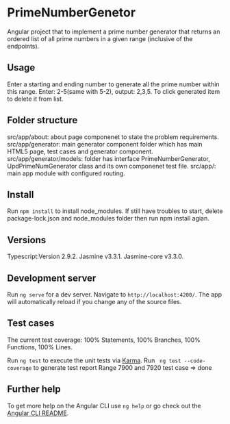 # PrimeNumberGenetor

Angular project that to implement a prime number generator that
returns an ordered list of all prime numbers in a given range (inclusive of the endpoints).

## Usage

Enter a starting and ending number to generate all the prime number within this range.
Enter: 2-5(same with 5-2), output: 2,3,5. 
To click generated item to delete it  from list.

## Folder structure

src/app/about: about page componenet to state the problem requirements.
src/app/generator: main generator component folder which has main HTML5 page, test cases and generator component.
src/app/generator/models: folder has interface PrimeNumberGenerator, UpdPrimeNumGenerator class and its own componenet test file.
src/app/: main app module with configured routing. 

## Install

Run `npm install` to install node_modules.
If still have troubles to start, delete package-lock.json and node_modules folder then run npm install agian.

## Versions
Typescript:Version 2.9.2.
Jasmine v3.3.1.
Jasmine-core v3.3.0.

## Development server

Run `ng serve` for a dev server. Navigate to `http://localhost:4200/`. The app will automatically reload if you change any of the source files.

## Test cases
The current test coverage: 100% Statements, 100% Branches, 100% Functions, 100% Lines.

Run `ng test` to execute the unit tests via [Karma](https://karma-runner.github.io).
Run ` ng test --code-coverage` to generate test report
Range 7900 and 7920 test case => done
 

## Further help

To get more help on the Angular CLI use `ng help` or go check out the [Angular CLI README](https://github.com/angular/angular-cli/blob/master/README.md).
